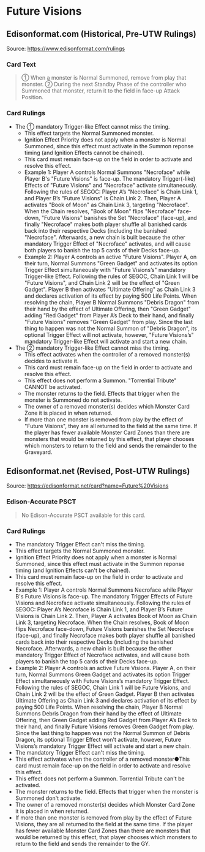 # Future Visions

## Edisonformat.com (Historical, Pre-UTW Rulings)

Source: https://www.edisonformat.com/rulings

### Card Text

> ① When a monster is Normal Summoned, remove from play that monster. ② During the next Standby Phase of the controller who Summoned that monster, return it to the field in face-up Attack Position.

### Card Rulings

*   The ① mandatory Trigger-like Effect cannot miss the timing.
    *   This effect targets the Normal Summoned monster.
    *   Ignition Effect Priority does not apply when a monster is Normal Summoned, since this effect must activate in the Summon reponse timing (and Ignition Effects cannot be chained).
    *   This card must remain face-up on the field in order to activate and resolve this effect.
    *   Example 1: Player A controls Normal Summons "Necroface" while Player B's "Future Visions" is face-up. The mandatory Trigger(-like) Effects of "Future Visions" and "Necroface" activate simultaneously. Following the rules of SEGOC: Player A’s "Necroface" is Chain Link 1, and Player B’s "Future Visions" is Chain Link 2. Then, Player A activates "Book of Moon" as Chain Link 3, targeting "Necroface". When the Chain resolves, "Book of Moon" flips "Necroface" face-down, "Future Visions" banishes the Set "Necroface" (face-up), and finally "Necroface" makes both player shuffle all banished cards back into their respective Decks (including the banished "Necroface". Afterwards, a new chain is built because the other mandatory Trigger Effect of "Necroface" activates, and will cause both players to banish the top 5 cards of their Decks face-up.
    *   Example 2: Player A controls an active "Future Visions". Player A, on their turn, Normal Summons "Green Gadget" and activates its option Trigger Effect simultaneously with "Future Visions’s" mandatory Trigger-like Effect. Following the rules of SEGOC, Chain Link 1 will be "Future Visions", and Chain Link 2 will be the effect of "Green Gadget". Player B then activates "Ultimate Offering" as Chain Link 3 and declares activation of its effect by paying 500 Life Points. When resolving the chain, Player B Normal Summons "Debris Dragon" from their hand by the effect of Ultimate Offering, then "Green Gadget" adding "Red Gadget" from Player A’s Deck to their hand, and finally "Future Visions" removes "Green Gadget" from play. Since the last thing to happen was not the Normal Summon of "Debris Dragon", its optional Trigger Effect will not activate, however, "Future Visions’s" mandatory Trigger-like Effect will activate and start a new chain.
*   The ② mandatory Trigger-like Effect cannot miss the timing.
    *   This effect activates when the controller of a removed monster(s) decides to activate it.
    *   This card must remain face-up on the field in order to activate and resolve this effect.
    *   This effect does not perform a Summon. "Torrential Tribute" CANNOT be activated.
    *   The monster returns to the field. Effects that trigger when the monster is Summoned do not activate.
    *   The owner of a removed monster(s) decides which Monster Card Zone it is placed in when returned.
    *   If more than one monster is removed from play by the effect of "Future Visions", they are all returned to the field at the same time. If the player has fewer available Monster Card Zones than there are monsters that would be returned by this effect, that player chooses which monsters to return to the field and sends the remainder to the Graveyard.

## Edisonformat.net (Revised, Post-UTW Rulings)

Source: https://edisonformat.net/card?name=Future%20Visions

### Edison-Accurate PSCT

> No Edison-Accurate PSCT available for this card.

### Card Rulings

*   The mandatory Trigger Effect can't miss the timing.
*   This effect targets the Normal Summoned monster.
*   Ignition Effect Priority does not apply when a monster is Normal Summoned, since this effect must activate in the Summon reponse timing (and Ignition Effects can't be chained).
*   This card must remain face-up on the field in order to activate and resolve this effect.
*   Example 1: Player A controls Normal Summons Necroface while Player B's Future Visions is face-up. The mandatory Trigger Effects of Future Visions and Necroface activate simultaneously. Following the rules of SEGOC: Player A’s Necroface is Chain Link 1, and Player B’s Future Visions is Chain Link 2. Then, Player A activates Book of Moon as Chain Link 3, targeting Necroface. When the Chain resolves, Book of Moon flips Necroface face-down, Future Visions banishes the Set Necroface (face-up), and finally Necroface makes both player shuffle all banished cards back into their respective Decks (including the banished Necroface. Afterwards,  a new chain is built because the other mandatory Trigger Effect of Necroface activates, and will cause both players to banish the top 5 cards of their Decks face-up.
*   Example 2: Player A controls an active Future Visions. Player A, on their turn, Normal Summons Green Gadget and activates its option Trigger Effect simultaneously with Future Visions’s mandatory Trigger Effect. Following the rules of SEGOC, Chain Link 1 will be Future Visions, and Chain Link 2 will be the effect of Green Gadget. Player B then activates Ultimate Offering as Chain Link 3 and declares activation of its effect by paying 500 Life Points. When resolving the chain, Player B Normal Summons Debris Dragon from their hand by the effect of Ultimate Offering, then Green Gadget adding Red Gadget from Player A’s Deck to their hand, and finally Future Visions removes Green Gadget from play. Since the last thing to happen was not the Normal Summon of Debris Dragon, its optional Trigger Effect won't activate, however, Future Visions’s mandatory Trigger Effect will activate and start a new chain.
*   The mandatory Trigger Effect can't miss the timing.
*   This effect activates when the controller of a removed monster●This card must remain face-up on the field in order to activate and resolve this effect.
*   This effect does not perform a Summon. Torrential Tribute can't be activated.
*   The monster returns to the field. Effects that trigger when the monster is Summoned don't activate.
*   The owner of a removed monster(s) decides which Monster Card Zone it is placed in when returned.
*   If more than one monster is removed from play by the effect of Future Visions, they are all returned to the field at the same time. If the player has fewer available Monster Card Zones than there are monsters that would be returned by this effect, that player chooses which monsters to return to the field and sends the remainder to the GY.
            